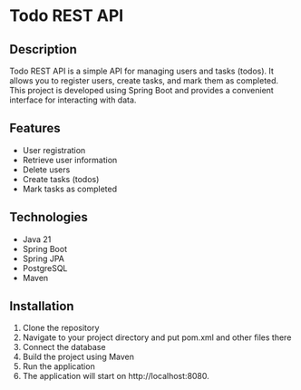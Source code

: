 # Todo REST API

## Description

Todo REST API is a simple API for managing users and tasks (todos). It allows you to register users, create tasks, and mark them as completed. This project is developed using Spring Boot and provides a convenient interface for interacting with data.

## Features

- User registration
- Retrieve user information
- Delete users
- Create tasks (todos)
- Mark tasks as completed

## Technologies

- Java 21
- Spring Boot
- Spring JPA
- PostgreSQL
- Maven

## Installation
1. Clone the repository
2. Navigate to your project directory and put pom.xml and other files there
3. Connect the database
4. Build the project using Maven
5. Run the application
6. The application will start on http://localhost:8080.
